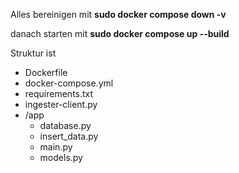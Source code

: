 Alles bereinigen mit
**sudo docker compose down -v**

danach starten mit
**sudo docker compose up --build**

Struktur ist
- Dockerfile
- docker-compose.yml
- requirements.txt
- ingester-client.py
- /app
  - database.py
  - insert_data.py
  - main.py
  - models.py
